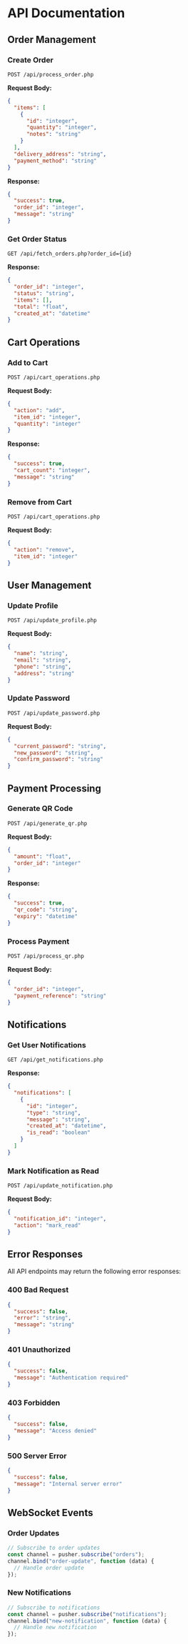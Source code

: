 # API Documentation

## Order Management

### Create Order

```
POST /api/process_order.php
```

**Request Body:**

```json
{
  "items": [
    {
      "id": "integer",
      "quantity": "integer",
      "notes": "string"
    }
  ],
  "delivery_address": "string",
  "payment_method": "string"
}
```

**Response:**

```json
{
  "success": true,
  "order_id": "integer",
  "message": "string"
}
```

### Get Order Status

```
GET /api/fetch_orders.php?order_id={id}
```

**Response:**

```json
{
  "order_id": "integer",
  "status": "string",
  "items": [],
  "total": "float",
  "created_at": "datetime"
}
```

## Cart Operations

### Add to Cart

```
POST /api/cart_operations.php
```

**Request Body:**

```json
{
  "action": "add",
  "item_id": "integer",
  "quantity": "integer"
}
```

**Response:**

```json
{
  "success": true,
  "cart_count": "integer",
  "message": "string"
}
```

### Remove from Cart

```
POST /api/cart_operations.php
```

**Request Body:**

```json
{
  "action": "remove",
  "item_id": "integer"
}
```

## User Management

### Update Profile

```
POST /api/update_profile.php
```

**Request Body:**

```json
{
  "name": "string",
  "email": "string",
  "phone": "string",
  "address": "string"
}
```

### Update Password

```
POST /api/update_password.php
```

**Request Body:**

```json
{
  "current_password": "string",
  "new_password": "string",
  "confirm_password": "string"
}
```

## Payment Processing

### Generate QR Code

```
POST /api/generate_qr.php
```

**Request Body:**

```json
{
  "amount": "float",
  "order_id": "integer"
}
```

**Response:**

```json
{
  "success": true,
  "qr_code": "string",
  "expiry": "datetime"
}
```

### Process Payment

```
POST /api/process_qr.php
```

**Request Body:**

```json
{
  "order_id": "integer",
  "payment_reference": "string"
}
```

## Notifications

### Get User Notifications

```
GET /api/get_notifications.php
```

**Response:**

```json
{
  "notifications": [
    {
      "id": "integer",
      "type": "string",
      "message": "string",
      "created_at": "datetime",
      "is_read": "boolean"
    }
  ]
}
```

### Mark Notification as Read

```
POST /api/update_notification.php
```

**Request Body:**

```json
{
  "notification_id": "integer",
  "action": "mark_read"
}
```

## Error Responses

All API endpoints may return the following error responses:

### 400 Bad Request

```json
{
  "success": false,
  "error": "string",
  "message": "string"
}
```

### 401 Unauthorized

```json
{
  "success": false,
  "message": "Authentication required"
}
```

### 403 Forbidden

```json
{
  "success": false,
  "message": "Access denied"
}
```

### 500 Server Error

```json
{
  "success": false,
  "message": "Internal server error"
}
```

## WebSocket Events

### Order Updates

```javascript
// Subscribe to order updates
const channel = pusher.subscribe("orders");
channel.bind("order-update", function (data) {
  // Handle order update
});
```

### New Notifications

```javascript
// Subscribe to notifications
const channel = pusher.subscribe("notifications");
channel.bind("new-notification", function (data) {
  // Handle new notification
});
```
